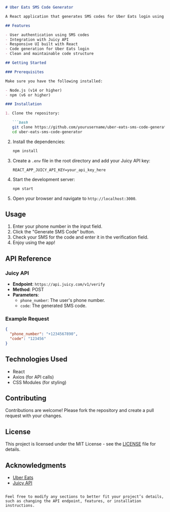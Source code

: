 ```markdown
# Uber Eats SMS Code Generator

A React application that generates SMS codes for Uber Eats login using the Juicy API. This project demonstrates how to interact with an external API, manage user authentication, and generate codes dynamically.

## Features

- User authentication using SMS codes
- Integration with Juicy API
- Responsive UI built with React
- Code generation for Uber Eats login
- Clean and maintainable code structure

## Getting Started

### Prerequisites

Make sure you have the following installed:

- Node.js (v14 or higher)
- npm (v6 or higher)

### Installation

1. Clone the repository:

   ```bash
   git clone https://github.com/yourusername/uber-eats-sms-code-generator.git
   cd uber-eats-sms-code-generator
   ```

2. Install the dependencies:

   ```bash
   npm install
   ```

3. Create a `.env` file in the root directory and add your Juicy API key:

   ```plaintext
   REACT_APP_JUICY_API_KEY=your_api_key_here
   ```

4. Start the development server:

   ```bash
   npm start
   ```

5. Open your browser and navigate to `http://localhost:3000`.

## Usage

1. Enter your phone number in the input field.
2. Click the "Generate SMS Code" button.
3. Check your SMS for the code and enter it in the verification field.
4. Enjoy using the app!

## API Reference

### Juicy API

- **Endpoint**: `https://api.juicy.com/v1/verify`
- **Method**: POST
- **Parameters**: 
  - `phone_number`: The user's phone number.
  - `code`: The generated SMS code.

### Example Request

```json
{
  "phone_number": "+1234567890",
  "code": "123456"
}
```

## Technologies Used

- React
- Axios (for API calls)
- CSS Modules (for styling)

## Contributing

Contributions are welcome! Please fork the repository and create a pull request with your changes.

## License

This project is licensed under the MIT License - see the [LICENSE](LICENSE) file for details.

## Acknowledgments

- [Uber Eats](https://www.ubereats.com/)
- [Juicy API](https://juicy.com/)
```

Feel free to modify any sections to better fit your project’s details, such as changing the API endpoint, features, or installation instructions.
